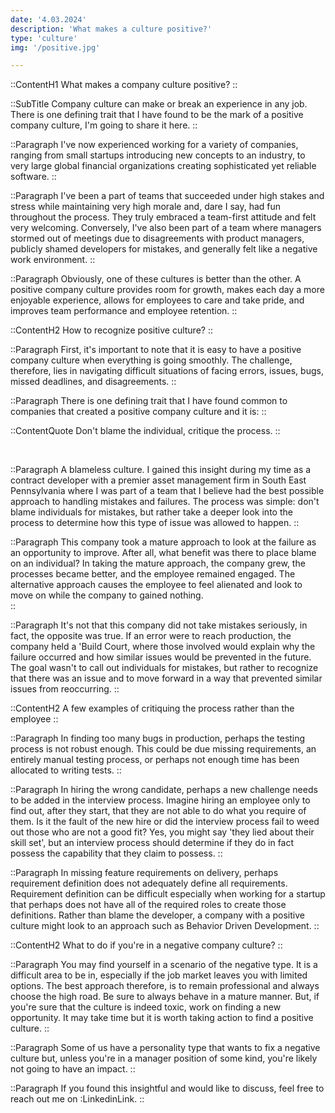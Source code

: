 ```yaml
---
date: '4.03.2024'
description: 'What makes a culture positive?'
type: 'culture'
img: '/positive.jpg'

---
```


::ContentH1
What makes a company culture positive?
::

::SubTitle
Company culture can make or break an experience in any job.
There is one defining trait that I have found to be the mark of a positive company culture, I'm going to share it here.
::

::Paragraph
I've now experienced working for a variety of companies, ranging from small startups introducing new concepts to an industry, to very large global financial organizations creating sophisticated yet reliable software.
::

::Paragraph
I've been a part of teams that succeeded under high stakes and stress while maintaining very high morale and, dare I say, had fun throughout the process.
They truly embraced a team-first attitude and felt very welcoming.
Conversely, I've also been part of a team where managers stormed out of meetings due to disagreements with product managers, publicly shamed developers for mistakes, and generally felt like a negative work environment.
::


::Paragraph
Obviously, one of these cultures is better than the other.
A positive company culture provides room for growth, makes each day a more enjoyable experience, allows for employees to care and take pride, and improves team performance and employee retention. 
::

::ContentH2
How to recognize positive culture?
::

::Paragraph
First, it's important to note that it is easy to have a positive company culture when everything is going smoothly.
The challenge, therefore, lies in navigating difficult situations of facing errors, issues, bugs, missed deadlines, and disagreements.
::

::Paragraph
There is one defining trait that I have found common to companies that created a positive company culture and it is:
::

::ContentQuote
Don't blame the individual, critique the process.
::

<br />

::Paragraph
A blameless culture.
I gained this insight during my time as a contract developer with a premier asset management firm in South East Pennsylvania where I was part of a team that I believe had the best possible approach to handling mistakes and failures.
The process was simple: don't blame individuals for mistakes, but rather take a deeper look into the process to determine how this type of issue was allowed to happen.
::

::Paragraph
This company took a mature approach to look at the failure as an opportunity to improve.
After all, what benefit was there to place blame on an individual?
In taking the mature approach, the company grew, the processes became better, and the employee remained engaged.
The alternative approach causes the employee to feel alienated and look to move on while the company to gained nothing.  
::

::Paragraph
It's not that this company did not take mistakes seriously, in fact, the opposite was true.
If an error were to reach production, the company held a 'Build Court, where those involved would explain why the failure occurred and how similar issues would be prevented in the future. 
The goal wasn't to call out individuals for mistakes, but rather to recognize that there was an issue and to move forward in a way that prevented similar issues from reoccurring.
::

::ContentH2
A few examples of critiquing the process rather than the employee
::

::Paragraph
In finding too many bugs in production, perhaps the testing process is not robust enough.  This could be due missing requirements, an entirely manual testing process, or perhaps not enough time has been allocated to writing tests.
::

::Paragraph
In hiring the wrong candidate, perhaps a new challenge needs to be added in the interview process.
Imagine hiring an employee only to find out, after they start, that they are not able to do what you require of them.
Is it the fault of the new hire or did the interview process fail to weed out those who are not a good fit?
Yes, you might say 'they lied about their skill set', but an interview process should determine if they do in fact possess the capability that they claim to possess.
::

::Paragraph
In missing feature requirements on delivery, perhaps requirement definition does not adequately define all requirements.
Requirement definition can be difficult especially when working for a startup that perhaps does not have all of the required roles to create those definitions.
Rather than blame the developer, a company with a positive culture might look to an approach such as Behavior Driven Development.
::

::ContentH2
What to do if you're in a negative company culture?
::

::Paragraph
You may find yourself in a scenario of the negative type.
It is a difficult area to be in, especially if the job market leaves you with limited options.
The best approach therefore, is to remain professional and always choose the high road.
Be sure to always behave in a mature manner.
But, if you're sure that the culture is indeed toxic, work on finding a new opportunity.
It may take time but it is worth taking action to find a positive culture.
::

::Paragraph
Some of us have a personality type that wants to fix a negative culture but, unless you're in a manager position of some kind, you're likely not going to have an impact.
::



::Paragraph
If you found this insightful and would like to discuss, feel free to reach out me on :LinkedinLink.
::



